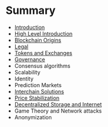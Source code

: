 # Summary

* [Introduction](README.md)
* [High Level Introduction](chapter1.md)
* [Blockchain Origins](blockchain-origins.md)
* [Legal](legal.md)
* [Tokens and Exchanges](initial-coin-offerings.md)
* [Governance](governance.md)
* Consensus algorithms
* Scalability
* Identity
* Prediction Markets
* [Interchain Solutions](interchain-solutions.md)
* [Price Stabilization](price-stabilization.md)
* [Decentralized Storage and Internet](decentralized-storage-and-internet.md)
* Game Theory and Network attacks
* Anonymization

